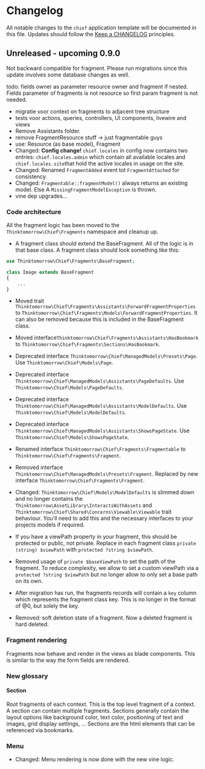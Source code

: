# Changelog

All notable changes to the `chief` application template will be documented in this file. Updates should follow
the [Keep a CHANGELOG](http://keepachangelog.com/)
principles.

## Unreleased - upcoming 0.9.0
Not backward compatible for fragment. Please run migrations since this update involves some database changes as well.

todo: fields owner as parameter resource owner and fragment if nested. Fields parameter of fragments is not resource so first param fragment is not needed.
- migratie voor context on fragments to adjacent tree structure
- tests voor actions, queries, controllers, UI components, livewire and views
- Remove Assistants folder.
- remove FragmentResource stuff -> just fragmentable guys
- use: Resource (as base model), Fragment
- Changed: **Config change!** `chief.locales` in config now contains two entries: `chief.locales.admin` which contain all available locales and `chief.locales.site`that hold the active locales in usage on the site.
-   Changed: Renamed `FragmentAdded` event tot `FragmentAttached` for consistency.
- Changed: `Fragmentable::fragmentModel()` always returns an existing model. Else A `MissingFragmentModelException` is thrown.
- vine dep upgrades...

### Code architecture
All the fragment logic has been moved to the `Thinktomorrow\Chief\Fragments` namespace and cleanup up.

- A fragment class should extend the BaseFragment. All of the logic is in that base class.  A fragment class should look something like this:
```php
use Thinktomorrow\Chief\Fragments\BaseFragment;

class Image extends BaseFragment
{
    ...
}
```
- Moved trait `Thinktomorrow\Chief\Fragments\Assistants\ForwardFragmentProperties` to `Thinktomorrow\Chief\Fragments\Models\ForwardFragmentProperties`. It can also be removed because this is included in the BaseFragment class.
- Moved interface`Thinktomorrow\Chief\Fragments\Assistants\HasBookmark` to `Thinktomorrow\Chief\Fragments\Sections\HasBookmark`. 
- Deprecated interface `Thinktomorrow\Chief\ManagedModels\Presets\Page`. Use `Thinktomorrow\Chief\Models\Page`.
- Deprecated interface `Thinktomorrow\Chief\ManagedModels\Assistants\PageDefaults`. Use `Thinktomorrow\Chief\Models\PageDefaults`.
- Deprecated interface `Thinktomorrow\Chief\ManagedModels\Assistants\ModelDefaults`. Use `Thinktomorrow\Chief\Models\ModelDefaults`.
- Deprecated interface `Thinktomorrow\Chief\ManagedModels\Assistants\ShowsPageState`. Use `Thinktomorrow\Chief\Models\ShowsPageState`.
- Renamed interface `Thinktomorrow\Chief\Fragments\Fragmentable` to ``Thinktomorrow\Chief\Fragments\Fragment``.
- Removed interface `Thinktomorrow\Chief\ManagedModels\Presets\Fragment`. Replaced by new interface `Thinktomorrow\Chief\Fragments\Fragment`.
- Changed: `Thinktomorrow\Chief\Models\ModelDefaults` is slimmed down and no longer contains the `Thinktomorrow\AssetLibrary\InteractsWithAssets` and `Thinktomorrow\Chief\Shared\Concerns\Viewable\Viewable` trait behaviour. You'll need to add this and the necessary interfaces to your projects models if required.

- If you have a viewPath property in your fragment, this should be protected or public, not private.
  Replace in each fragment class `private (string) $viewPath` with `protected ?string $viewPath`.
- Removed usage of `private $baseViewPath` to set the path of the fragment. To reduce complexity, we allow to set a custom viewPath via a `protected ?string $viewPath` but no longer allow to only set a base path on its own.
- After migration has run, the fragments records will contain a `key` column which represents the fragment class key. This is no longer in the format of <key>@0, but solely the key.
- Removed: soft deletion state of a fragment. Now a deleted fragment is hard deleted.

### Fragment rendering
Fragments now behave and render in the views as blade components. This is similar to the way the form fields are rendered.

### New glossary
#### Section 
Root fragments of each context. This is the top level fragment of a context. A section can contain multiple fragments. 
Sections generally contain the layout options like background color, text color, positioning of text and images, grid display settings, ... 
Sections are the html elements that can be referenced via bookmarks.

### Menu
- Changed: Menu rendering is now done with the new vine logic. 
